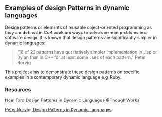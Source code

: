 ## Examples of design Patterns in dynamic languages

Design patterns or elements of reusable object-oriented programming as they are defined in Go4 book are ways to solve common problems in a software design. It is known that design patterns are significantly simpler in dynamic languages:
> "16 of 23 patterns have qualitatively simpler implementation in Lisp or Dylan than in C++ for at least some uses of each pattern." Peter Norvig

This project aims to demonstrate these design patterns on specific examples in a contemporary dynamic language e.g. Ruby.

### Resources

[Neal Ford Design Patterns in Dynamic Languages @ThoughtWorks](http://channel9.msdn.com/Events/TechEd/NorthAmerica/2008/DVP402)

[Peter Norvig, Design Patterns in Dynamic Languages](http://norvig.com/design-patterns/design-patterns.pdf)
